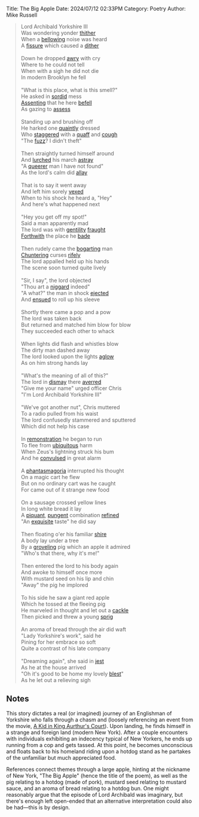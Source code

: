 Title: The Big Apple
Date: 2024/07/12 02:33PM
Category: Poetry
Author: Mike Russell

> Lord Archibald Yorkshire III<br>
Was wondering yonder [thither](https://www.merriam-webster.com/dictionary/thither)<br>
When a [bellowing](https://www.merriam-webster.com/dictionary/bellowing) noise was heard<br>
A [fissure](https://www.merriam-webster.com/dictionary/fissure) which caused a [dither](https://www.merriam-webster.com/dictionary/dither)<br><br>
Down he dropped [awry](https://www.merriam-webster.com/dictionary/awry) with cry<br>
Where to he could not tell<br>
When with a sigh he did not die<br>
In modern Brooklyn he fell<br><br>
"What is this place, what is this smell?"<br>
He asked in [sordid](https://www.merriam-webster.com/dictionary/sordid) mess<br>
[Assenting](https://www.merriam-webster.com/dictionary/Assenting) that he here [befell](https://www.merriam-webster.com/dictionary/befell)<br>
As gazing to [assess](https://www.merriam-webster.com/dictionary/assess)<br><br>
Standing up and brushing off<br>
He harked one [quaintly](https://www.merriam-webster.com/dictionary/quaintly) dressed<br>
Who [staggered](https://www.merriam-webster.com/dictionary/staggered) with a [quaff](https://www.merriam-webster.com/dictionary/quaff) and [cough](https://www.merriam-webster.com/dictionary/cough)<br>
"The [fuzz](https://www.merriam-webster.com/dictionary/fuzz)? I didn't theft"<br><br>
Then straightly turned himself around<br>
And [lurched](https://www.merriam-webster.com/dictionary/lurched) his march [astray](https://www.merriam-webster.com/dictionary/astray)<br>
"A [queerer](https://www.merriam-webster.com/dictionary/queerer) man I have not found"<br>
As the lord's calm did [allay](https://www.merriam-webster.com/dictionary/allay)<br><br>
That is to say it went away<br>
And left him sorely [vexed](https://www.merriam-webster.com/dictionary/vexed)<br>
When to his shock he heard a, "Hey"<br>
And here's what happened next<br><br>
"Hey you get off my spot!"<br>
Said a man apparently mad<br>
The lord was with [gentility](https://www.merriam-webster.com/dictionary/gentility) [fraught](https://www.merriam-webster.com/dictionary/fraught)<br>
[Forthwith](https://www.merriam-webster.com/dictionary/Forthwith) the place he [bade](https://www.merriam-webster.com/dictionary/bade)<br><br>
Then rudely came the [bogarting](https://www.merriam-webster.com/dictionary/bogarting) man<br>
[Chuntering](https://www.merriam-webster.com/dictionary/Chuntering) curses [rifely](https://www.merriam-webster.com/dictionary/rifely)<br>
The lord appalled held up his hands<br>
The scene soon turned quite lively<br><br>
"Sir, I say", the lord objected<br>
"Thou art a [niggard](https://www.merriam-webster.com/dictionary/niggard) indeed"<br>
"A what?" the man in shock [ejected](https://www.merriam-webster.com/dictionary/ejected)<br>
And [ensued](https://www.merriam-webster.com/dictionary/ensued) to roll up his sleeve<br><br>
Shortly there came a pop and a pow<br>
The lord was taken back<br>
But returned and matched him blow for blow<br>
They succeeded each other to whack<br><br>
When lights did flash and whistles blow<br>
The dirty man dashed away<br>
The lord looked upon the lights [aglow](https://www.merriam-webster.com/dictionary/aglow)<br>
As on him strong hands lay<br><br>
"What's the meaning of all of this?"<br>
The lord in [dismay](https://www.merriam-webster.com/dictionary/dismay) there [averred](https://www.merriam-webster.com/dictionary/averred)<br>
"Give me your name" urged officer Chris<br>
"I'm Lord Archibald Yorkshire III"<br><br>
"We've got another nut", Chris muttered<br>
To a radio pulled from his waist<br>
The lord confusedly stammered and sputtered<br>
Which did not help his case<br><br>
In [remonstration](https://www.merriam-webster.com/dictionary/remonstration) he began to run<br>
To flee from [ubiquitous](https://www.merriam-webster.com/dictionary/ubiquitous) harm<br>
When Zeus's lightning struck his bum<br>
And he [convulsed](https://www.merriam-webster.com/dictionary/convulsed) in great alarm<br><br>
A [phantasmagoria](https://www.merriam-webster.com/dictionary/phantasmagoria) interrupted his thought<br>
On a magic cart he flew<br>
But on no ordinary cart was he caught<br>
For came out of it strange new food<br><br>
On a sausage crossed yellow lines<br>
In long white bread it lay<br>
A [piquant](https://www.merriam-webster.com/dictionary/piquant), [pungent](https://www.merriam-webster.com/dictionary/pungent) combination [refined](https://www.merriam-webster.com/dictionary/refined)<br>
"An [exquisite](https://www.merriam-webster.com/dictionary/exquisite) taste" he did say<br><br>
Then floating o'er his familiar [shire](https://www.merriam-webster.com/dictionary/shire)<br>
A body lay under a tree<br>
By a [groveling](https://www.merriam-webster.com/dictionary/groveling) pig which an apple it admired<br>
"Who's that there, why it's me!"<br><br>
Then entered the lord to his body again<br>
And awoke to himself once more<br>
With mustard seed on his lip and chin<br>
"Away" the pig he implored<br><br>
To his side he saw a giant red apple<br>
Which he tossed at the fleeing pig<br>
He marveled in thought and let out a [cackle](https://www.merriam-webster.com/dictionary/cackle)<br>
Then picked and threw a young [sprig](https://www.merriam-webster.com/dictionary/sprig)<br><br>
An aroma of bread through the air did waft<br>
"Lady Yorkshire's work", said he<br>
Pining for her embrace so soft<br>
Quite a contrast of his late company<br><br>
"Dreaming again", she said in [jest](https://www.merriam-webster.com/dictionary/jest)<br>
As he at the house arrived<br>
"Oh it's good to be home my lovely [blest](https://www.merriam-webster.com/dictionary/blest)"<br>
As he let out a relieving sigh<br>

## Notes

This story dictates a real (or imagined) journey of an Englishman of Yorkshire who falls through a chasm and (loosely referencing an event from the movie, [A Kid in King Aurthur's Court](https://www.imdb.com/title/tt0113538/)). Upon landing, he finds himself in a strange and foreign land (modern New York). After a couple encounters with individuals exhibiting an indecency typical of New Yorkers, he ends up running from a cop and gets tassed. At this point, he becomes unconscious and floats back to his homeland riding upon a hotdog stand as he partakes of the unfamiliar but much appreciated food.

References connect themes through a large apple, hinting at the nickname of New York, "The Big Apple" (hence the title of the poem), as well as the pig relating to a hotdog (made of pork), mustard seed relating to mustard sauce, and an aroma of bread relating to a hotdog bun. One might reasonably argue that the episode of Lord Archibald was imaginary, but there's enough left open-ended that an alternative interpretation could also be had—this is by design.
